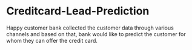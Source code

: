 # Creditcard-Lead-Prediction

Happy customer bank collected the customer data through various channels and based on that, bank would like to predict the customer for whom they can offer the credit card.
